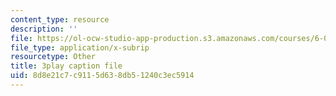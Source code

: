 ```yaml
---
content_type: resource
description: ''
file: https://ol-ocw-studio-app-production.s3.amazonaws.com/courses/6-042j-mathematics-for-computer-science-spring-2015/8d8e21c7c9115d638db51240c3ec5914_TIpnudrzvgg.vtt
file_type: application/x-subrip
resourcetype: Other
title: 3play caption file
uid: 8d8e21c7-c911-5d63-8db5-1240c3ec5914
---
```


